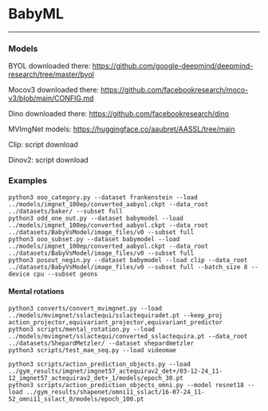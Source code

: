 # BabyML





---
### Models

BYOL downloaded there: 
https://github.com/google-deepmind/deepmind-research/tree/master/byol

Mocov3 downloaded there:
https://github.com/facebookresearch/moco-v3/blob/main/CONFIG.md

Dino downloaded there:
https://github.com/facebookresearch/dino

MVImgNet models:
https://huggingface.co/aaubret/AASSL/tree/main

Clip: script download

Dinov2: script download



### Examples

```
python3 ooo_category.py --dataset frankenstein --load ../models/imgnet_100ep/converted_aabyol.ckpt --data_root ../datasets/baker/ --subset full
python3 odd_one_out.py --dataset babymodel --load ../models/imgnet_100ep/converted_aabyol.ckpt --data_root ../datasets/BabyVsModel/image_files/v0 --subset full
python3 ooo_subset.py --dataset babymodel --load ../models/imgnet_100ep/converted_aabyol.ckpt --data_root ../datasets/BabyVsModel/image_files/v0 --subset full
python3 posout_negin.py --dataset babymodel --load clip --data_root ../datasets/BabyVsModel/image_files/v0 --subset full --batch_size 8 --device cpu --subset geons
```

#### Mental rotations

```
python3 converts/convert_mvimgnet.py --load ../models/mvimgnet/sslactequi/sslactequiradet.pt --keep_proj action_projector,equivariant_projector,equivariant_predictor
python3 scripts/mental_rotation.py --load ../models/mvimgnet/sslactequi/converted_sslactequira.pt --data_root ../datasets/ShepardMetzler/ --dataset shepardmetzler
python3 scripts/test_mae_seq.py --load videomae
```


```
python3 scripts/action_prediction_objects.py --load ../gym_results/imgnet/imgnet57_actequirav2_det+/03-12-24_11-12_imgnet57_actequirav2_det+_1/models/epoch_30.pt
python3 scripts/action_prediction_objects_omni.py --model resnet18 --load ../gym_results/shapenet/omni11_sslact/16-07-24_11-52_omni11_sslact_0/models/epoch_100.pt
```